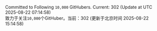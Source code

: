 Committed to Following `10,000` GitHubers. Current: <!-- FOLLOWING_COUNT -->302<!-- FOLLOWING_COUNT --> (Update at UTC <!-- LAST_UPDATED -->2025-08-22 07:14:58<!-- LAST_UPDATED -->)<br>
致力于关注`10,000`个GitHuber。当前：<!-- FOLLOWING_COUNT -->302<!-- FOLLOWING_COUNT --> (更新于北京时间 <!-- LAST_UPDATED_CST -->2025-08-22 15:14:58<!-- LAST_UPDATED_CST -->)

